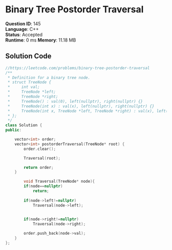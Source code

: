 # Binary Tree Postorder Traversal

**Question ID**: 145  
**Language**: C++  
**Status**: Accepted  
**Runtime**: 0 ms 
**Memory**: 11.18  MB

## Solution Code
```cpp
//https://leetcode.com/problems/binary-tree-postorder-traversal
/**
 * Definition for a binary tree node.
 * struct TreeNode {
 *     int val;
 *     TreeNode *left;
 *     TreeNode *right;
 *     TreeNode() : val(0), left(nullptr), right(nullptr) {}
 *     TreeNode(int x) : val(x), left(nullptr), right(nullptr) {}
 *     TreeNode(int x, TreeNode *left, TreeNode *right) : val(x), left(left), right(right) {}
 * };
 */
class Solution {
public:

    vector<int> order;
    vector<int> postorderTraversal(TreeNode* root) {
        order.clear();

        Traversal(root);

        return order;
    }

        void Traversal(TreeNode* node){
        if(node==nullptr)
            return;
        
        if(node->left!=nullptr)
            Traversal(node->left);
        

        if(node->right!=nullptr)
            Traversal(node->right);

        order.push_back(node->val);
    }
};
```
